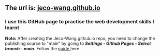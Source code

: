 ## The url is: <a href="jeco-wang.github.io">jeco-wang.github.io</a>
### I use this GitHub page to practise the web development skills I learnt

<p>
  <strong>Note:</strong> After creating the Jeco-Wang.github.io repo, you
  need to change the publishing source to "main" by going to <strong><em>Settings -
  Github Pages - Select branch - main</em></strong>. Follow the
  <a
    href="https://docs.github.com/en/free-pro-team@latest/github/working-with-github-pages/configuring-a-publishing-source-for-your-github-pages-site#choosing-a-publishing-source"
    target="_blank"
    >guide
  </a>
  here.
</p>

